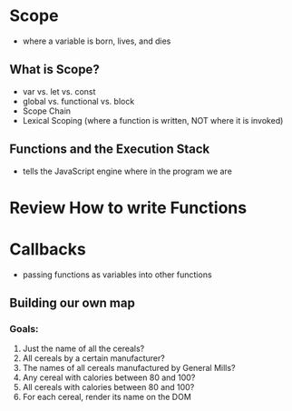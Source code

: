 # Scope
- where a variable is born, lives, and dies

## What is Scope?
- var vs. let vs. const
- global vs. functional vs. block
- Scope Chain
- Lexical Scoping (where a function is written, NOT where it is invoked)

## Functions and the Execution Stack
- tells the JavaScript engine where in the program we are

# Review How to write Functions

# Callbacks
- passing functions as variables into other functions

## Building our own map


### Goals:
1. Just the name of all the cereals?
2. All cereals by a certain manufacturer?
3. The names of all cereals manufactured by General Mills?
4. Any cereal with calories between 80 and 100?
5. All cereals with calories between 80 and 100?
6. For each cereal, render its name on the DOM
